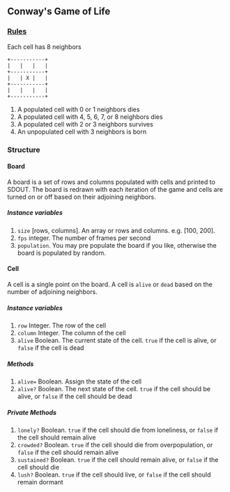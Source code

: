 ## Conway's Game of Life

### [Rules](http://www.bitstorm.org/gameoflife/)

Each cell has 8 neighbors

    +-----------+
    |   |   |   |
    +-----------+
    |   | X |   |
    +-----------+
    |   |   |   |
    +-----------+

1. A populated cell with 0 or 1 neighbors dies
1. A populated cell with 4, 5, 6, 7, or 8 neighbors dies
1. A populated cell with 2 or 3 neighbors survives
1. An unpopulated cell with 3 neighbors is born

### Structure

#### Board

A board is a set of rows and columns populated with cells and printed to SDOUT.
The board is redrawn with each iteration of the game and cells are turned on or off based on their adjoining neighbors.

##### Instance variables

1. `size` [rows, columns]. An array or rows and columns. e.g. [100, 200]. 
1. `fps` integer. The number of frames per second
1. `population`. You may pre populate the board if you like, otherwise the board is populated by random.

#### Cell

A cell is a single point on the board.
A cell is `alive` or `dead` based on the number of adjoining neighbors.

##### Instance variables

1. `row` Integer. The row of the cell
1. `column` Integer. The column of the cell
1. `alive` Boolean. The current state of the cell. `true` if the cell is alive, or `false` if the cell is dead

##### Methods

1. `alive=` Boolean. Assign the state of the cell
1. `alive?` Boolean. The next state of the cell.  `true` if the cell should be alive, or `false` if the cell should be dead

##### Private Methods

1. `lonely?` Boolean. `true` if the cell should die from loneliness, or `false` if the cell should remain alive
1. `crowded?` Boolean. `true` if the cell should die from overpopulation, or `false` if the cell should remain alive
1. `sustained?` Boolean. `true` if the cell should remain alive, or `false` if the cell should die
1. `lush?` Boolean. `true` if the cell should live, or `false` if the cell should remain dormant
